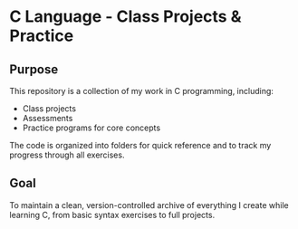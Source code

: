  # C Language - Class Projects & Practice

## Purpose
This repository is a collection of my work in C programming, including:
- Class projects  
- Assessments  
- Practice programs for core concepts  

The code is organized into folders for quick reference and to track my progress through all exercises.

## Goal
To maintain a clean, version-controlled archive of everything I create while learning C, from basic syntax exercises to full projects.


 